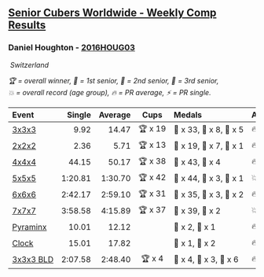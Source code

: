 <style>table {white-space: nowrap;}</style>
<link rel="stylesheet" type="text/css" href="/scw-comp/css/flags.css" />

## [Senior Cubers Worldwide - Weekly Comp Results](/scw-comp/results/)
### Daniel Houghton - [2016HOUG03](https://www.worldcubeassociation.org/persons/2016HOUG03)

<i class="flag flag-CH" />&nbsp;Switzerland

<span style="white-space: nowrap;">🏆 = overall winner</span>, <span style="white-space: nowrap;">🥇 = 1st senior</span>, <span style="white-space: nowrap;">🥈 = 2nd senior</span>, <span style="white-space: nowrap;">🥉 = 3rd senior</span>, <span style="white-space: nowrap;">💥 = overall record (age group)</span>, <span style="white-space: nowrap;">🔥 = PR average</span>, <span style="white-space: nowrap;">⚡ = PR single</span>.

| Event | Single | Average | Cups | Medals | Achievements|
| :-- | --: | --: | :--: | :-- | :-- |
| [3x3x3](333.md) | 9.92 | 14.47 | 🏆 x 19 | 🥇 x 33, 🥈 x 8, 🥉 x 5 | 🔥 x 7, ⚡ x 7 |
| [2x2x2](222.md) | 2.36 | 5.71 | 🏆 x 13 | 🥇 x 19, 🥈 x 7, 🥉 x 1 | 🔥 x 4, ⚡ x 4 |
| [4x4x4](444.md) | 44.15 | 50.17 | 🏆 x 38 | 🥇 x 43, 🥈 x 4 | 🔥 x 6, ⚡ x 4 |
| [5x5x5](555.md) | 1:20.81 | 1:30.70 | 🏆 x 42 | 🥇 x 44, 🥈 x 3, 🥉 x 1 | 💥 x 1, 🔥 x 9, ⚡ x 6 |
| [6x6x6](666.md) | 2:42.17 | 2:59.10 | 🏆 x 31 | 🥇 x 35, 🥈 x 3, 🥉 x 2 | 🔥 x 10, ⚡ x 12 |
| [7x7x7](777.md) | 3:58.58 | 4:15.89 | 🏆 x 37 | 🥇 x 39, 🥈 x 2 | 💥 x 1, 🔥 x 14, ⚡ x 10 |
| [Pyraminx](pyram.md) | 10.01 | 12.12 |  | 🥈 x 2, 🥉 x 1 | 🔥 x 5, ⚡ x 4 |
| [Clock](clock.md) | 15.01 | 17.82 |  | 🥈 x 1, 🥉 x 2 | 🔥 x 4, ⚡ x 5 |
| [3x3x3 BLD](333bf.md) | 2:07.58 | 2:48.40 | 🏆 x 4 | 🥇 x 4, 🥈 x 3, 🥉 x 6 | 🔥 x 2, ⚡ x 6 |

<!-- Global site tag (gtag.js) - Google Analytics -->
<script async src="https://www.googletagmanager.com/gtag/js?id=UA-86348435-3"></script>
<script>window.dataLayer = window.dataLayer || []; function gtag() {dataLayer.push(arguments);} gtag('js', new Date()); gtag('config', 'UA-86348435-3');</script>
